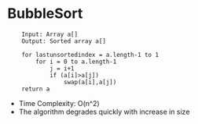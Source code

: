 # BubbleSort

```
	Input: Array a[] 
	Output: Sorted array a[]

	for lastunsortedindex = a.length-1 to 1
		for i = 0 to a.length-1
			j = i+1
			if (a[i]>a[j])
				swap(a[i],a[j])
	return a
```

- Time Complexity: O(n^2)
- The algorithm degrades quickly with increase in size

